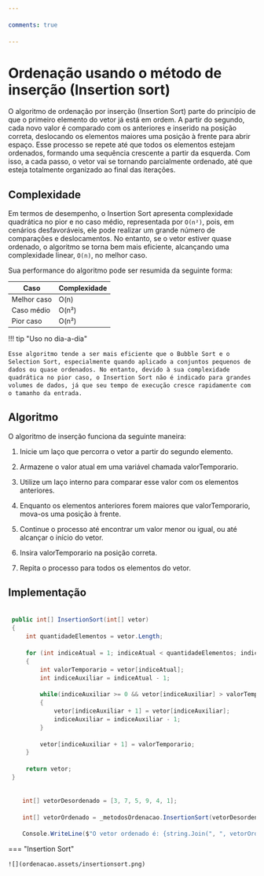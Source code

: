 ```yaml
---

comments: true

---
```


# **Ordenação usando o método de inserção (Insertion sort)**

O algoritmo de ordenação por inserção (Insertion Sort) parte do princípio de que o primeiro elemento do vetor já está em ordem. A partir do segundo, cada novo valor é comparado com os anteriores e inserido na posição correta, deslocando os elementos maiores uma posição à frente para abrir espaço. Esse processo se repete até que todos os elementos estejam ordenados, formando uma sequência crescente a partir da esquerda. Com isso, a cada passo, o vetor vai se tornando parcialmente ordenado, até que esteja totalmente organizado ao final das iterações.

## **Complexidade**

Em termos de desempenho, o Insertion Sort apresenta complexidade quadrática no pior e no caso médio, representada por `O(n²)`, pois, em cenários desfavoráveis, ele pode realizar um grande número de comparações e deslocamentos. No entanto, se o vetor estiver quase ordenado, o algoritmo se torna bem mais eficiente, alcançando uma complexidade linear, `O(n)`, no melhor caso.

Sua performance do algoritmo pode ser resumida da seguinte forma:

| Caso         | Complexidade |
|--------------|--------------|
| Melhor caso  | O(n)         |
| Caso médio   | O(n²)        |
| Pior caso    | O(n²)        |

!!! tip "Uso no dia-a-dia"

    Esse algoritmo tende a ser mais eficiente que o Bubble Sort e o Selection Sort, especialmente quando aplicado a conjuntos pequenos de dados ou quase ordenados. No entanto, devido à sua complexidade quadrática no pior caso, o Insertion Sort não é indicado para grandes volumes de dados, já que seu tempo de execução cresce rapidamente com o tamanho da entrada.

## **Algoritmo**

O algoritmo de inserção funciona da seguinte maneira:

1. Inicie um laço que percorra o vetor a partir do segundo elemento.

2. Armazene o valor atual em uma variável chamada valorTemporario.

3. Utilize um laço interno para comparar esse valor com os elementos anteriores.

4. Enquanto os elementos anteriores forem maiores que valorTemporario, mova-os uma posição à frente.

5. Continue o processo até encontrar um valor menor ou igual, ou até alcançar o início do vetor.

6. Insira valorTemporario na posição correta.

7. Repita o processo para todos os elementos do vetor.

## **Implementação**

```csharp

 public int[] InsertionSort(int[] vetor)
 {
     int quantidadeElementos = vetor.Length;

     for (int indiceAtual = 1; indiceAtual < quantidadeElementos; indiceAtual++)
     {
         int valorTemporario = vetor[indiceAtual];
         int indiceAuxiliar = indiceAtual - 1;

         while(indiceAuxiliar >= 0 && vetor[indiceAuxiliar] > valorTemporario)
         {
             vetor[indiceAuxiliar + 1] = vetor[indiceAuxiliar];
             indiceAuxiliar = indiceAuxiliar - 1;
         }

         vetor[indiceAuxiliar + 1] = valorTemporario;
     }

     return vetor;
 }

```

```csharp

    int[] vetorDesordenado = [3, 7, 5, 9, 4, 1];

    int[] vetorOrdenado = _metodosOrdenacao.InsertionSort(vetorDesordenado);

    Console.WriteLine($"O vetor ordenado é: {string.Join(", ", vetorOrdenado)}.");

```

=== "Insertion Sort"

    ![](ordenacao.assets/insertionsort.png)